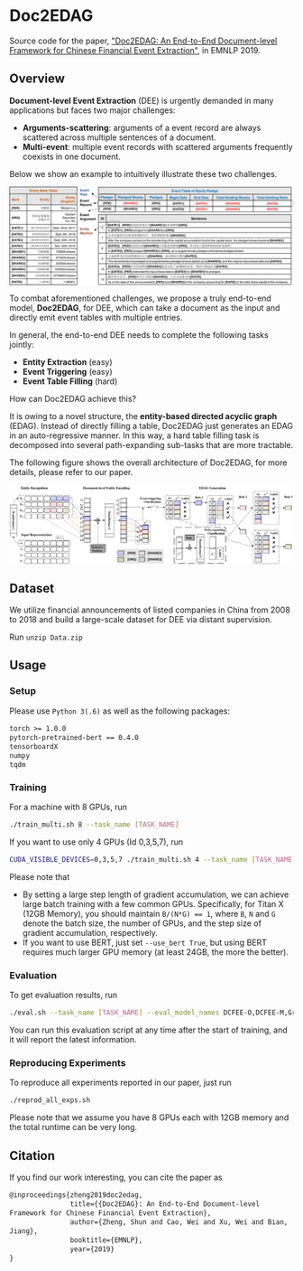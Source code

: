 # Doc2EDAG

Source code for the paper,
["Doc2EDAG: An End-to-End Document-level Framework for Chinese Financial Event Extraction"](https://arxiv.org/abs/1904.07535),
in EMNLP 2019.


## Overview

**Document-level Event Extraction** (DEE) is urgently demanded in many applications but faces two major challenges:
- **Arguments-scattering**:
    arguments of a event record are always scattered across multiple sentences of a document.
- **Multi-event**:
    multiple event records with scattered arguments frequently coexists in one document.

Below we show an example to intuitively illustrate these two challenges.

<p align='center'>
    <img src="figs/pledge_example.png" align="middle" />
</p>

To combat aforementioned challenges,
we propose a truly end-to-end model, **Doc2EDAG**, for DEE,
which can take a document as the input and directly emit event tables with multiple entries.

In general, the end-to-end DEE needs to complete the following tasks jointly:
- **Entity Extraction** (easy)
- **Event Triggering** (easy)
- **Event Table Filling** (hard)

How can Doc2EDAG achieve this?

It is owing to a novel structure, the **entity-based directed acyclic graph** (EDAG).
Instead of directly filling a table, Doc2EDAG just generates an EDAG in an auto-regressive manner.
In this way, a hard table filling task is decomposed into several path-expanding sub-tasks that are more tractable.

The following figure shows the overall architecture of Doc2EDAG, for more details, please refer to our paper.

<p align='center'>
    <img src="figs/doc2edag-architecture.png" align="middle" />
</p>


## Dataset

We utilize financial announcements of listed companies in China from 2008 to 2018 
and build a large-scale dataset for DEE via distant supervision.

Run `unzip Data.zip`

## Usage

### Setup

Please use `Python 3(.6)` as well as the following packages:
```text
torch >= 1.0.0
pytorch-pretrained-bert == 0.4.0
tensorboardX
numpy
tqdm
```

### Training

For a machine with 8 GPUs, run
```bash
./train_multi.sh 8 --task_name [TASK_NAME]
```

If you want to use only 4 GPUs (Id 0,3,5,7), run
```bash
CUDA_VISIBLE_DEVICES=0,3,5,7 ./train_multi.sh 4 --task_name [TASK_NAME] --gradient_accumulation_steps 16
```

Please note that
- By setting a large step length of gradient accumulation, we can achieve large batch training with a few common GPUs.
Specifically, for Titan X (12GB Memory), you should maintain `B/(N*G) == 1`,
where `B`, `N` and `G` denote the batch size, the number of GPUs, and the step size of gradient accumulation, respectively.
- If you want to use BERT, just set `--use_bert True`, but using BERT requires much larger GPU memory
(at least 24GB, the more the better).

### Evaluation

To get evaluation results, run
```bash
./eval.sh --task_name [TASK_NAME] --eval_model_names DCFEE-O,DCFEE-M,GreedyDec,Doc2EDAG
```
You can run this evaluation script at any time after the start of training, 
and it will report the latest information.

### Reproducing Experiments

To reproduce all experiments reported in our paper, just run
```bash
./reprod_all_exps.sh
```
Please note that we assume you have 8 GPUs each with 12GB memory and the total runtime can be very long.


## Citation

If you find our work interesting, you can cite the paper as

```text
@inproceedings{zheng2019doc2edag,
               title={{Doc2EDAG}: An End-to-End Document-level Framework for Chinese Financial Event Extraction},
               author={Zheng, Shun and Cao, Wei and Xu, Wei and Bian, Jiang},
               booktitle={EMNLP},
               year={2019}
}
```


